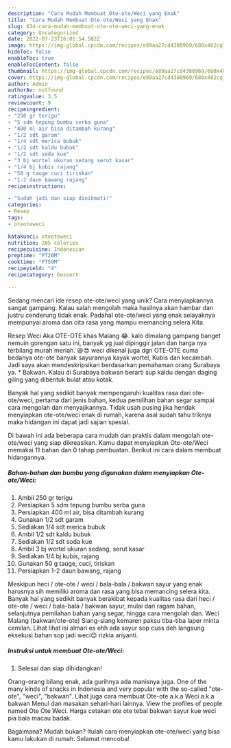 ```yaml
---
description: "Cara Mudah Membuat Ote-ote/Weci yang Enak"
title: "Cara Mudah Membuat Ote-ote/Weci yang Enak"
slug: 634-cara-mudah-membuat-ote-ote-weci-yang-enak
category: Uncategorized
date: 2022-07-23T16:01:54.582Z
image: https://img-global.cpcdn.com/recipes/e89aa27cd4380969/680x482cq70/ote-oteweci-foto-resep-utama.jpg
hideToc: false
enableToc: true
enableTocContent: false
thumbnail: https://img-global.cpcdn.com/recipes/e89aa27cd4380969/680x482cq70/ote-oteweci-foto-resep-utama.jpg
cover: https://img-global.cpcdn.com/recipes/e89aa27cd4380969/680x482cq70/ote-oteweci-foto-resep-utama.jpg
author: Admin
authorAv: notfound
ratingvalue: 3.5
reviewcount: 9
recipeingredient:
- "250 gr terigu"
- "5 sdm tepung bumbu serba guna"
- "400 ml air bisa ditambah kurang"
- "1/2 sdt garam"
- "1/4 sdt merica bubuk"
- "1/2 sdt kaldu bubuk"
- "1/2 sdt soda kue"
- "3 bj wortel ukuran sedang serut kasar"
- "1/4 bj kubis rajang"
- "50 g tauge cuci tiriskan"
- "1-2 daun bawang rajang"
recipeinstructions:

- "Sudah jadi dan siap dinikmati!"
categories:
- Resep
tags:
- oteoteweci

katakunci: oteoteweci 
nutrition: 205 calories
recipecuisine: Indonesian
preptime: "PT20M"
cooktime: "PT59M"
recipeyield: "4"
recipecategory: Dessert

---
```





Sedang mencari ide resep ote-ote/weci yang unik? Cara menyiapkannya sangat gampang. Kalau salah mengolah maka hasilnya akan hambar dan justru cenderung tidak enak. Padahal ote-ote/weci yang enak selayaknya mempunyai aroma dan cita rasa yang mampu memancing selera Kita.





Resep Weci Aka OTE-OTE khas Malang 😂. kalo dimalang gampang banget nemuin gorengan satu ini, banyak yg jual dipinggir jalan dan harga nya terbilang murah meriah. 😆😍 weci dikenal juga dgn OTE-OTE cuma bedanya ote-ote banyak sayurannya kayak wortel, Kubis dan kecambah. Jadi saya akan mendeskripsikan berdasarkan pemahaman orang Surabaya ya. * Bakwan. Kalau di Surabaya bakwan berarti sup kaldu dengan daging giling yang dibentuk bulat atau kotak.

Banyak hal yang sedikit banyak mempengaruhi kualitas rasa dari ote-ote/weci, pertama dari jenis bahan, kedua pemilihan bahan segar sampai cara mengolah dan menyajikannya. Tidak usah pusing jika hendak menyiapkan ote-ote/weci enak di rumah, karena asal sudah tahu triknya maka hidangan ini dapat jadi sajian spesial.






Di bawah ini ada beberapa cara mudah dan praktis dalam mengolah ote-ote/weci yang siap dikreasikan. Kamu dapat menyiapkan Ote-ote/Weci memakai 11 bahan dan 0 tahap pembuatan. Berikut ini cara dalam membuat hidangannya.

<!--inarticleads1-->

##### Bahan-bahan dan bumbu yang digunakan dalam menyiapkan Ote-ote/Weci:

1. Ambil 250 gr terigu
1. Persiapkan 5 sdm tepung bumbu serba guna
1. Persiapkan 400 ml air, bisa ditambah kurang
1. Gunakan 1/2 sdt garam
1. Sediakan 1/4 sdt merica bubuk
1. Ambil 1/2 sdt kaldu bubuk
1. Sediakan 1/2 sdt soda kue
1. Ambil 3 bj wortel ukuran sedang, serut kasar
1. Sediakan 1/4 bj kubis, rajang
1. Gunakan 50 g tauge, cuci, tiriskan
1. Persiapkan 1-2 daun bawang, rajang


Meskipun heci / ote-ote / weci / bala-bala / bakwan sayur yang enak harusnya sih memiliki aroma dan rasa yang bisa memancing selera kita. Banyak hal yang sedikit banyak berakibat kepada kualitas rasa dari heci / ote-ote / weci / bala-bala / bakwan sayur, mulai dari ragam bahan, selanjutnya pemilahan bahan yang segar, hingga cara mengolah dan. Weci Malang (bakwan/ote-ote) Siang-siang kemaren paksu tiba-tiba laper minta cemilan. Lihat lihat isi almari es ehh ada sayur sop cuss deh langsung eksekusi bahan sop jadi weci😊 rizkia ariyanti. 

<!--inarticleads2-->

##### Instruksi untuk membuat Ote-ote/Weci:


1. Selesai dan siap dihidangkan!

Orang-orang bilang enak, ada gurihnya ada manisnya juga. One of the many kinds of snacks in Indonesia and very popular with the so-called &#34;ote-ote&#34;, &#34;weci&#34;, &#34;bakwan&#34;. Lihat juga cara membuat Ote-ote a.k.a Weci a.k.a bakwan Menul dan masakan sehari-hari lainnya. View the profiles of people named Ote Ote Weci. Harga cetakan ote ote tebal bakwan sayur kue weci pia bala macau badak. 

Bagaimana? Mudah bukan? Itulah cara menyiapkan ote-ote/weci yang bisa kamu lakukan di rumah. Selamat mencoba!
